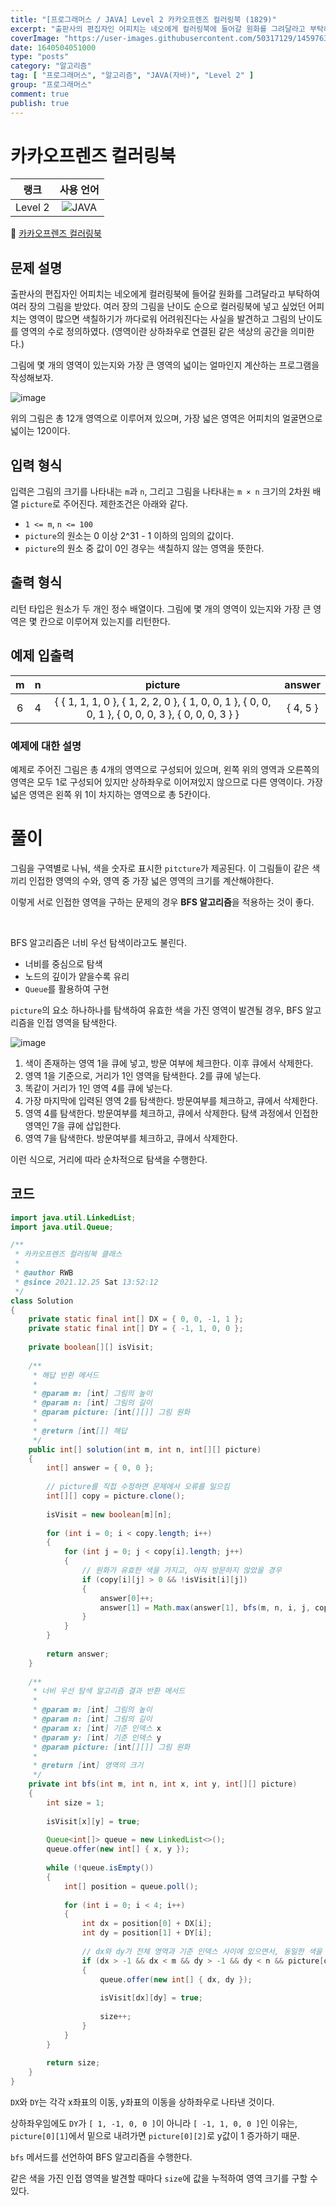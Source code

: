 ```yaml
---
title: "[프로그래머스 / JAVA] Level 2 카카오프렌즈 컬러링북 (1829)"
excerpt: "출판사의 편집자인 어피치는 네오에게 컬러링북에 들어갈 원화를 그려달라고 부탁하여 여러 장의 그림을 받았다. 여러 장의 그림을 난이도 순으로 컬러링북에 넣고 싶었던 어피치는 영역이 많으면 색칠하기가 까다로워 어려워진다는 사실을 발견하고 그림의 난이도를 영역의 수로 정의하였다. (영역이란 상하좌우로 연결된 같은 색상의 공간을 의미한다.) 그림에 몇 개의 영역이 있는지와 가장 큰 영역의 넓이는 얼마인지 계산하는 프로그램을 작성해보자."
coverImage: "https://user-images.githubusercontent.com/50317129/145976356-6b5d1430-31c0-4c34-829e-6be8f747ab19.png"
date: 1640504051000
type: "posts"
category: "알고리즘"
tag: [ "프로그래머스", "알고리즘", "JAVA(자바)", "Level 2" ]
group: "프로그래머스"
comment: true
publish: true
---
```


# 카카오프렌즈 컬러링북

|  랭크   |                                                      사용 언어                                                      |
| :-----: | :-----------------------------------------------------------------------------------------------------------------: |
| Level 2 | ![JAVA](https://shields.io/badge/java-JDK%2011-lightgray?logo=java&style=plastic&logoColor=white&labelColor=orange) |

🔗 [카카오프렌즈 컬러링북](https://programmers.co.kr/learn/courses/30/lessons/1829)





## 문제 설명

출판사의 편집자인 어피치는 네오에게 컬러링북에 들어갈 원화를 그려달라고 부탁하여 여러 장의 그림을 받았다. 여러 장의 그림을 난이도 순으로 컬러링북에 넣고 싶었던 어피치는 영역이 많으면 색칠하기가 까다로워 어려워진다는 사실을 발견하고 그림의 난이도를 영역의 수로 정의하였다. (영역이란 상하좌우로 연결된 같은 색상의 공간을 의미한다.)

그림에 몇 개의 영역이 있는지와 가장 큰 영역의 넓이는 얼마인지 계산하는 프로그램을 작성해보자.

![image](http://t1.kakaocdn.net/codefestival/apeach.png)

위의 그림은 총 12개 영역으로 이루어져 있으며, 가장 넓은 영역은 어피치의 얼굴면으로 넓이는 120이다.





## 입력 형식

입력은 그림의 크기를 나타내는 `m`과 `n`, 그리고 그림을 나타내는 `m × n` 크기의 2차원 배열 `picture`로 주어진다. 제한조건은 아래와 같다.

* `1 <= m`, `n <= 100`
* `picture`의 원소는 0 이상 2^31 - 1 이하의 임의의 값이다.
* `picture`의 원소 중 값이 0인 경우는 색칠하지 않는 영역을 뜻한다.





## 출력 형식

리턴 타입은 원소가 두 개인 정수 배열이다. 그림에 몇 개의 영역이 있는지와 가장 큰 영역은 몇 칸으로 이루어져 있는지를 리턴한다.





## 예제 입출력

|   m   |   n   |                                              picture                                               |  answer  |
| :---: | :---: | :------------------------------------------------------------------------------------------------: | :------: |
|   6   |   4   | { { 1, 1, 1, 0 }, { 1, 2, 2, 0 }, { 1, 0, 0, 1 }, { 0, 0, 0, 1 }, { 0, 0, 0, 3 }, { 0, 0, 0, 3 } } | { 4, 5 } |



### 예제에 대한 설명

예제로 주어진 그림은 총 4개의 영역으로 구성되어 있으며, 왼쪽 위의 영역과 오른쪽의 영역은 모두 1로 구성되어 있지만 상하좌우로 이어져있지 않으므로 다른 영역이다. 가장 넓은 영역은 왼쪽 위 1이 차지하는 영역으로 총 5칸이다.










# 풀이

그림을 구역별로 나눠, 색을 숫자로 표시한 `pitcture`가 제공된다. 이 그림들이 같은 색끼리 인접한 영역의 수와, 영역 중 가장 넓은 영역의 크기를 계산해야한다.

이렇게 서로 인접한 영역을 구하는 문제의 경우 **BFS 알고리즘**을 적용하는 것이 좋다.

<br />

BFS 알고리즘은 너비 우선 탐색이라고도 불린다.

* 너비를 중심으로 탐색
* 노드의 깊이가 얕을수록 유리
* `Queue`를 활용하여 구현

`picture`의 요소 하나하나를 탐색하여 유효한 색을 가진 영역이 발견될 경우, BFS 알고리즘을 인접 영역을 탐색한다.

![image](https://user-images.githubusercontent.com/50317129/147405712-4ce218db-30d1-448c-ac53-93fd4b6793eb.png)

1. 색이 존재하는 영역 1을 큐에 넣고, 방문 여부에 체크한다. 이후 큐에서 삭제한다.
2. 영역 1을 기준으로, 거리가 1인 영역을 탐색한다. 2를 큐에 넣는다.
3. 똑같이 거리가 1인 영역 4를 큐에 넣는다.
4. 가장 마지막에 입력된 영역 2를 탐색한다. 방문여부를 체크하고, 큐에서 삭제한다.
5. 영역 4를 탐색한다. 방문여부를 체크하고, 큐에서 삭제한다. 탐색 과정에서 인접한 영역인 7을 큐에 삽입한다.
6. 영역 7을 탐색한다. 방문여부를 체크하고, 큐에서 삭제한다.

이런 식으로, 거리에 따라 순차적으로 탐색을 수행한다.





## 코드

``` java
import java.util.LinkedList;
import java.util.Queue;

/**
 * 카카오프렌즈 컬러링북 클래스
 *
 * @author RWB
 * @since 2021.12.25 Sat 13:52:12
 */
class Solution
{
	private static final int[] DX = { 0, 0, -1, 1 };
	private static final int[] DY = { -1, 1, 0, 0 };
	
	private boolean[][] isVisit;
	
	/**
	 * 해답 반환 메서드
	 *
	 * @param m: [int] 그림의 높이
	 * @param n: [int] 그림의 길이
	 * @param picture: [int[][]] 그림 원화
	 *
	 * @return [int[]] 해답
	 */
	public int[] solution(int m, int n, int[][] picture)
	{
		int[] answer = { 0, 0 };
		
		// picture를 직접 수정하면 문제에서 오류를 일으킴
		int[][] copy = picture.clone();
		
		isVisit = new boolean[m][n];
		
		for (int i = 0; i < copy.length; i++)
		{
			for (int j = 0; j < copy[i].length; j++)
			{
				// 원화가 유효한 색을 가지고, 아직 방문하지 않았을 경우
				if (copy[i][j] > 0 && !isVisit[i][j])
				{
					answer[0]++;
					answer[1] = Math.max(answer[1], bfs(m, n, i, j, copy));
				}
			}
		}
		
		return answer;
	}
	
	/**
	 * 너비 우선 탐색 알고리즘 결과 반환 메서드
	 *
	 * @param m: [int] 그림의 높이
	 * @param n: [int] 그림의 길이
	 * @param x: [int] 기준 인덱스 x
	 * @param y: [int] 기준 인덱스 y
	 * @param picture: [int[][]] 그림 원화
	 *
	 * @return [int] 영역의 크기
	 */
	private int bfs(int m, int n, int x, int y, int[][] picture)
	{
		int size = 1;
		
		isVisit[x][y] = true;
		
		Queue<int[]> queue = new LinkedList<>();
		queue.offer(new int[] { x, y });
		
		while (!queue.isEmpty())
		{
			int[] position = queue.poll();
			
			for (int i = 0; i < 4; i++)
			{
				int dx = position[0] + DX[i];
				int dy = position[1] + DY[i];
				
				// dx와 dy가 전체 영역과 기준 인덱스 사이에 있으면서, 동일한 색을 가지고, 아직 체크하지 않았을 경우
				if (dx > -1 && dx < m && dy > -1 && dy < n && picture[dx][dy] == picture[x][y] && !isVisit[dx][dy])
				{
					queue.offer(new int[] { dx, dy });
					
					isVisit[dx][dy] = true;
					
					size++;
				}
			}
		}
		
		return size;
	}
}
```

`DX`와 `DY`는 각각 x좌표의 이동, y좌표의 이동을 상하좌우로 나타낸 것이다.

상하좌우임에도 `DY`가 `[ 1, -1, 0, 0 ]`이 아니라 `[ -1, 1, 0, 0 ]`인 이유는, `picture[0][1]`에서 밑으로 내려가면 `picture[0][2]`로 y값이 1 증가하기 때문.

`bfs` 메서드를 선언하여 BFS 알고리즘을 수행한다.

같은 색을 가진 인접 영역을 발견할 때마다 `size`에 값을 누적하여 영역 크기를 구할 수 있다.